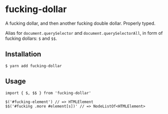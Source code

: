 # fucking-dollar

A fucking dollar, and then another fucking double dollar. Properly typed.

Alias for `document.querySelector` and `document.querySelectorAll`, in form of fucking dollars: `$` and `$$`.

## Installation

```
$ yarn add fucking-dollar
```

## Usage

```
import { $, $$ } from 'fucking-dollar'

$('#fucking-element') // => HTMLElement
$$('#fucking .more #element[s])' // => NodeListOf<HTMLElement>
```
